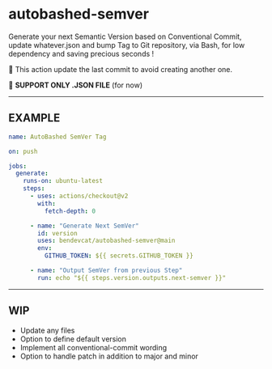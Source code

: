 # autobashed-semver

Generate your next Semantic Version based on Conventional Commit, update whatever.json and bump Tag to Git repository, via Bash, for low dependency and saving precious seconds !

🚸 This action update the last commit to avoid creating another one.

🔰 **SUPPORT ONLY .JSON FILE** (for now)

---

## EXAMPLE
```yaml
name: AutoBashed SemVer Tag

on: push

jobs:
  generate:
    runs-on: ubuntu-latest
    steps:
      - uses: actions/checkout@v2
        with:
          fetch-depth: 0

      - name: "Generate Next SemVer"
        id: version
        uses: bendevcat/autobashed-semver@main
        env:
          GITHUB_TOKEN: ${{ secrets.GITHUB_TOKEN }}

      - name: "Output SemVer from previous Step"
        run: echo "${{ steps.version.outputs.next-semver }}"
```

--- 

## WIP
  - Update any files
  - Option to define default version
  - Implement all conventional-commit wording
  - Option to handle patch in addition to major and minor
